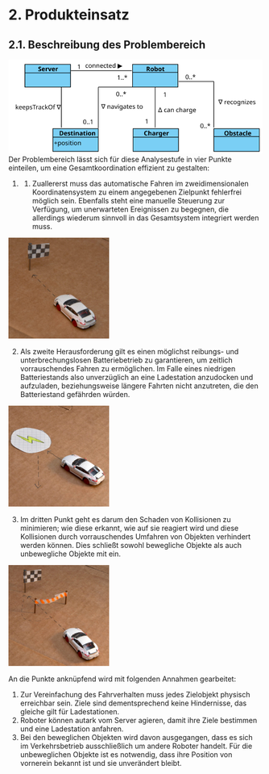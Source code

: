 # 2. Produkteinsatz
## 2.1. Beschreibung des Problembereich
<img src="/images/Problembereich.svg">
Der Problembereich lässt sich für diese Analysestufe in vier Punkte einteilen, um eine Gesamtkoordination effizient zu gestalten:

1. 1.	Zuallererst muss das automatische Fahren im zweidimensionalen Koordinatensystem zu einem angegebenen Zielpunkt fehlerfrei möglich sein. Ebenfalls steht eine manuelle Steuerung zur Verfügung, um unerwarteten Ereignissen zu begegnen, die allerdings wiederum sinnvoll in das Gesamtsystem integriert werden muss.<br>
<img src="/images/grafikZumProblembereich1.jpg" width="200">

2. Als zweite Herausforderung gilt es einen möglichst reibungs- und unterbrechungslosen Batteriebetrieb zu garantieren, um zeitlich vorrauschendes Fahren zu ermöglichen. Im Falle eines niedrigen Batteriestands also unverzüglich an eine Ladestation anzudocken und aufzuladen, beziehungsweise längere Fahrten nicht anzutreten, die den Batteriestand gefährden würden.<br>
<img src="/images/grafikZumProblembereich3.jpg" width="200">

3. Im dritten Punkt geht es darum den Schaden von Kollisionen zu minimieren; wie diese erkannt, wie auf sie reagiert wird und diese Kollisionen durch vorrauschendes Umfahren von Objekten verhindert werden können. Dies schließt sowohl bewegliche Objekte als auch unbewegliche Objekte mit ein. <br>
<img src="/images/grafikZumProblembereich2.jpg" width="200">

An die Punkte anknüpfend wird mit folgenden Annahmen gearbeitet:

1.	Zur Vereinfachung des Fahrverhalten muss jedes Zielobjekt physisch erreichbar sein. Ziele sind dementsprechend keine Hindernisse, das gleiche gilt für Ladestationen.<br>
2.	Roboter können autark vom Server agieren, damit ihre Ziele bestimmen und eine Ladestation anfahren.<br>
3.	Bei den beweglichen Objekten wird davon ausgegangen, dass es sich im Verkehrsbetrieb ausschließlich um andere Roboter handelt. Für die unbeweglichen Objekte ist es notwendig, dass ihre Position von vornerein bekannt ist und sie unverändert bleibt.<br>




